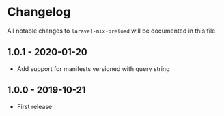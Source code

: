# Changelog

All notable changes to `laravel-mix-preload` will be documented in this file.

## 1.0.1 - 2020-01-20
- Add support for manifests versioned with query string

## 1.0.0 - 2019-10-21
- First release
